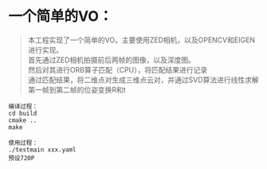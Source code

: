 # 一个简单的VO：  
>本工程实现了一个简单的VO。主要使用ZED相机，以及OPENCV和EIGEN进行实现。   
>首先通过ZED相机拍摄前后两帧的图像，以及深度图。    
>然后对其进行ORB算子匹配（CPU），将匹配结果进行记录    
>通过匹配结果，将二维点对生成三维点云对，并通过SVD算法进行线性求解第一帧到第二帧的位姿变换R和t     
```
编译过程： 
cd build      
cmake ..       
make       
```
```
使用过程：
./testmain xxx.yaml
预设720P
```